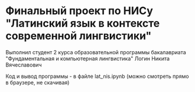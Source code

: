 # Финальный проект по НИСу "Латинский язык в контексте современной лингвистики"

Выполнил студент 2 курса образовательной программы бакалавриата "Фундаментальная и компьютерная лингвистика" Логин Никита Вячеславович

Код и вывод программы - в файле lat_nis.ipynb (можно смотреть прямо в браузере, не скачивая)
